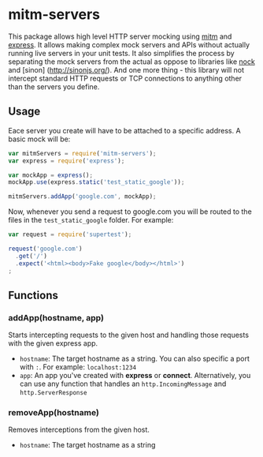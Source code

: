 # mitm-servers
This package allows high level HTTP server mocking using [mitm](https://github.com/moll/node-mitm)
and [express](http://expressjs.com/). It allows making complex mock servers and APIs without actually
running live servers in your unit tests. It also simplifies the process by separating the mock servers
from the actual as oppose to libraries like [nock](https://github.com/pgte/nock) and [sinon]
(http://sinonjs.org/).
And one more thing - this library will not intercept standard HTTP requests or TCP connections to anything
other than the servers you define.

## Usage
Eace server you create will have to be attached to a specific address. A basic mock will be:
```js
var mitmServers = require('mitm-servers');
var express = require('express');

var mockApp = express();
mockApp.use(express.static('test_static_google'));

mitmServers.addApp('google.com', mockApp);
```
Now, whenever you send a request to google.com you will be routed to the files in the `test_static_google`
folder. For example:
```js
var request = require('supertest');

request('google.com')
  .get('/')
  .expect('<html><body>Fake google</body></html>')
;
```

## Functions
### addApp(hostname, app)
Starts intercepting requests to the given host and handling those requests with the given express app.
* `hostname`: The target hostname as a string. You can also specific a port with `:`.
  For example: `localhost:1234`
* `app`: An app you've created with **express** or **connect**. Alternatively, you can use any function
  that handles an `http.IncomingMessage` and `http.ServerResponse`

### removeApp(hostname)
Removes interceptions from the given host.
* `hostname`: The target hostname as a string
